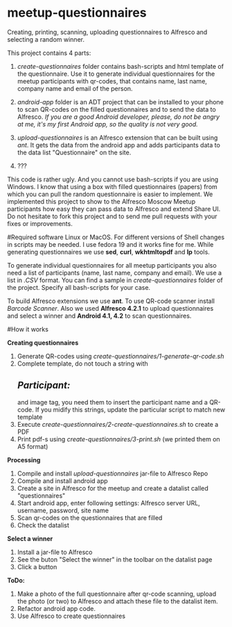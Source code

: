 meetup-questionnaires
=====================

Creating, printing, scanning, uploading questionnaires to Alfresco and selecting a random winner. 

This project contains 4 parts:

1. *create-questionnaires* folder contains bash-scripts and html template of the questionnaire. Use it to generate individual questionnaires for the meetup participants with qr-codes, that contains name, last name, company name and email of the person.

2. *android-app* folder is an ADT project that can be installed to your phone to scan QR-codes on the filled questionnaires and to send the data to Alfresco.
*If you are a good Android developer, please, do not be angry at me, it's my first Android app, so the quality is not very good.*

3.  *upload-questionnaires* is an Alfresco extension that can be built using *ant*. It gets the data from the android app and adds participants data to the data list "Questionnaire" on the site.

4. ???

This code is rather ugly. And you cannot use bash-scripts if you are using Windows.
I know that using a box with filled questionnaires (papers) from which you can pull the random questionnaire is easier to implement. We implemented this project to show to the Alfresco Moscow Meetup participants how easy they can pass data to Alfresco and extend Share UI. Do not hesitate to fork this project and to send me pull requests with your fixes or improvements.

#Required software
Linux or MacOS. For different versions of Shell changes in scripts may be needed. I use fedora 19 and it works fine for me.
While generating questionnaires we use **sed**, **curl**, **wkhtmltopdf** and **lp** tools.

To generate individual questionnaires for all meetup participants you also need a list of participants (name, last name, company and email). We use a list in *.CSV* format. You can find a sample in *create-questionnaires* folder of the project. Specify all bash-scripts for your case.

To build Alfresco extensions we use **ant**. To use QR-code scanner install *Barcode Scanner*. Also we used **Alfresco 4.2.1** to upload questionnaires and select a winner and **Android 4.1, 4.2** to scan questionnaires.

#How it works

**Creating questionnaires**

1. Generate QR-codes using *create-questionnaires/1-generate-qr-code.sh*
2. Complete template, do not touch a string with *<h2>Participant: </h2>* and image tag, you need them to insert the participant name and a QR-code. If you midify this strings, update the particular script to match new template
3. Execute *create-questionnaires/2-create-questionnaires.sh* to create a PDF
4. Print pdf-s using *create-questionnaires/3-print.sh* (we printed them on A5 format)

**Processing**
1. Compile and install *upload-questionnaires* jar-file to Alfresco Repo
2. Compile and install android app
3. Create a site in Alfresco for the meetup and create a datalist called "questionnaires"
4. Start android app, enter following settings: Alfresco server URL, username, password, site name
5. Scan qr-codes on the questionnaires that are filled
6. Check the datalist

**Select a winner**
1. Install a jar-file to Alfresco
2. See the buton "Select the winner" in the toolbar on the datalist page
3. Click a button

**ToDo:**
1. Make a photo of the full questionnaire after qr-code scanning, upload the photo (or two) to Alfresco and attach these file to the datalist item.
2. Refactor android app code.
3. Use Alfresco to create questionnaires

